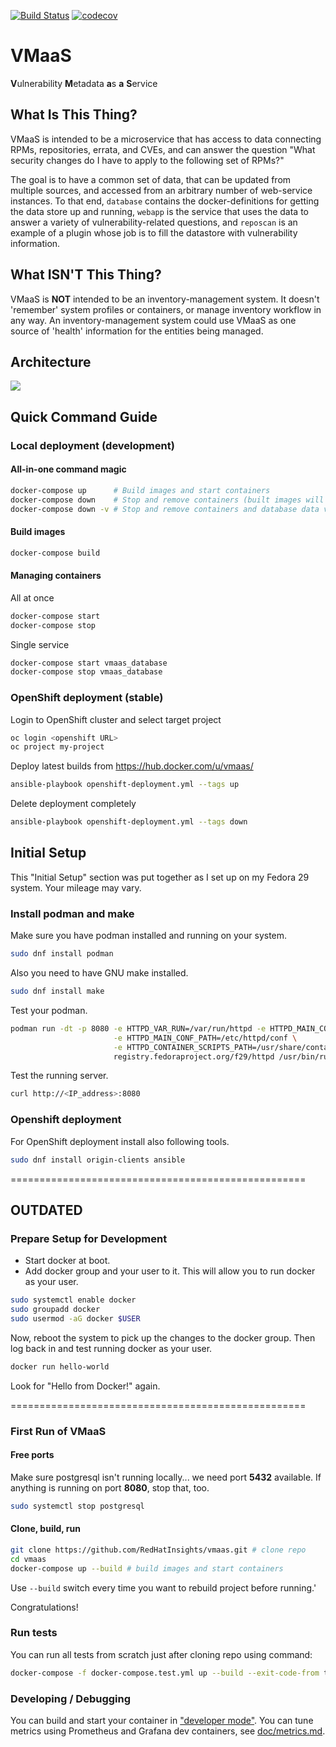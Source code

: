 [![Build Status](https://travis-ci.org/RedHatInsights/vmaas.svg?branch=master)](https://travis-ci.org/RedHatInsights/vmaas)
[![codecov](https://codecov.io/gh/RedHatInsights/vmaas/branch/master/graph/badge.svg)](https://codecov.io/gh/RedHatInsights/vmaas)

# VMaaS
**V**ulnerability **M**etadata **a**s **a** **S**ervice

## What Is This Thing?
VMaaS is intended to be a microservice that has access to data connecting RPMs,
repositories, errata, and CVEs, and can answer the question "What security changes do I
have to apply to the following set of RPMs?"

The goal is to have a common set of data, that can be updated from multiple sources, and
accessed from an arbitrary number of web-service instances. To that end, `database`
contains the docker-definitions for getting the data store up and running, `webapp` is the
service that uses the data to answer a variety of vulnerability-related questions, and
`reposcan` is an example of a plugin whose job is to fill the datastore with vulnerability
information.

## What ISN'T This Thing?
VMaaS is **NOT** intended to be an inventory-management system. It doesn't 'remember'
system profiles or containers, or manage inventory workflow in any way. An
inventory-management system could use VMaaS as one source of 'health' information for the
entities being managed.

## Architecture
![](doc/schema.png)

## Quick Command Guide

### Local deployment (development)

#### All-in-one command magic
~~~bash
docker-compose up      # Build images and start containers
docker-compose down    # Stop and remove containers (built images will persist)
docker-compose down -v # Stop and remove containers and database data volume (built images will persist)
~~~

#### Build images
~~~bash
docker-compose build
~~~

#### Managing containers
All at once
~~~bash
docker-compose start
docker-compose stop
~~~

Single service
~~~bash
docker-compose start vmaas_database
docker-compose stop vmaas_database
~~~

### OpenShift deployment (stable)
Login to OpenShift cluster and select target project
~~~bash
oc login <openshift URL>
oc project my-project
~~~

Deploy latest builds from https://hub.docker.com/u/vmaas/
~~~bash
ansible-playbook openshift-deployment.yml --tags up
~~~

Delete deployment completely
~~~bash
ansible-playbook openshift-deployment.yml --tags down
~~~

## Initial Setup

This "Initial Setup" section was put together as I set up on my Fedora 29 system. Your mileage may vary.

### Install podman and make

Make sure you have podman installed and running on your system.

~~~bash
sudo dnf install podman
~~~

Also you need to have GNU make installed.

~~~bash
sudo dnf install make
~~~

Test your podman.

~~~bash
podman run -dt -p 8080 -e HTTPD_VAR_RUN=/var/run/httpd -e HTTPD_MAIN_CONF_D_PATH=/etc/httpd/conf.d \
                       -e HTTPD_MAIN_CONF_PATH=/etc/httpd/conf \
                       -e HTTPD_CONTAINER_SCRIPTS_PATH=/usr/share/container-scripts/httpd/ \
                       registry.fedoraproject.org/f29/httpd /usr/bin/run-httpd
~~~

Test the running server.

~~~bash
curl http://<IP_address>:8080
~~~

### Openshift deployment

For OpenShift deployment install also following tools.
~~~bash
sudo dnf install origin-clients ansible
~~~

===================================================

## OUTDATED
### Prepare Setup for Development
- Start docker at boot.
- Add docker group and your user to it. This will allow you to run
docker as your user.
~~~bash
sudo systemctl enable docker
sudo groupadd docker
sudo usermod -aG docker $USER
~~~

Now, reboot the system to pick up the changes to the docker group.
Then log back in and test running docker as your user.
~~~bash
docker run hello-world
~~~
Look for "Hello from Docker!" again.

===================================================

### First Run of VMaaS

#### Free ports
Make sure postgresql isn't running locally... we need port **5432**
available. If anything is running on port **8080**, stop that, too.
~~~bash
sudo systemctl stop postgresql
~~~

#### Clone, build, run
~~~bash
git clone https://github.com/RedHatInsights/vmaas.git # clone repo
cd vmaas
docker-compose up --build # build images and start containers
~~~
Use `--build` switch every time you want to rebuild project before running.'

Congratulations!

### Run tests
You can run all tests from scratch just after cloning repo using command:
~~~bash
docker-compose -f docker-compose.test.yml up --build --exit-code-from test
~~~

### Developing / Debugging
You can build and start your container in ["developer mode"](doc/developer_mode.md).
You can tune metrics using Prometheus and Grafana dev containers, see [doc/metrics.md](doc/metrics.md).
